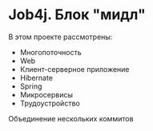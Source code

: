 # Job4j. Блок "мидл"

В этом проекте рассмотрены:
- Многопоточность
- Web
- Клиент-серверное приложение
- Hibernate
- Spring
- Микросервисы
- Трудоустройство

Объединение нескольких коммитов